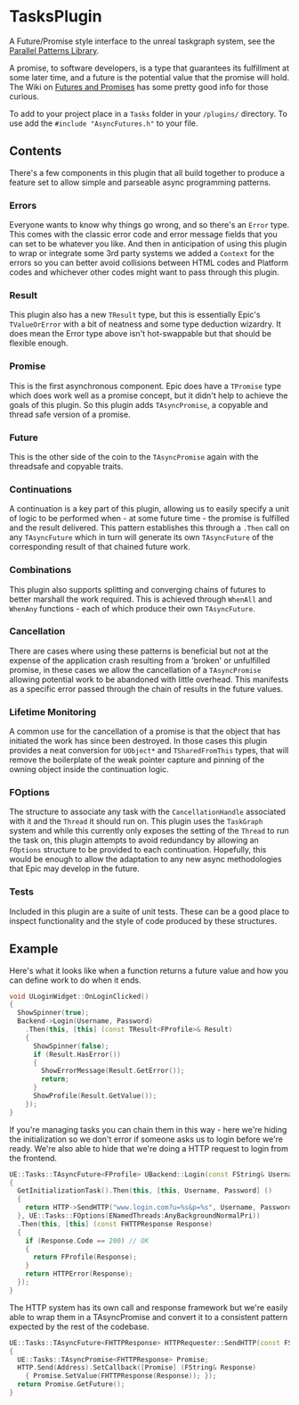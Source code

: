 # TasksPlugin
A Future/Promise style interface to the unreal taskgraph system, see the [Parallel Patterns Library](https://docs.microsoft.com/en-us/cpp/parallel/concrt/parallel-patterns-library-ppl?redirectedfrom=MSDN&view=vs-2019).

A promise, to software developers, is a type that guarantees its fulfillment at some later time, and a future is the potential value that the promise will hold. The Wiki on [Futures and Promises](https://en.wikipedia.org/wiki/Futures_and_promises) has some pretty good info for those curious.

To add to your project place in a `Tasks` folder in your `/plugins/` directory. 
To use add the `#include "AsyncFutures.h"` to your file.

## Contents
There's a few components in this plugin that all build together to produce a feature set to allow simple and parseable async programming patterns.
### Errors
Everyone wants to know why things go wrong, and so there's an `Error` type. This comes with the classic error code and error message fields that you can set to be whatever you like. And then in anticipation of using this plugin to wrap or integrate some 3rd party systems we added a `Context` for the errors so you can better avoid collisions between HTML codes and Platform codes and whichever other codes might want to pass through this plugin.
### Result
This plugin also has a new `TResult` type, but this is essentially Epic's `TValueOrError` with a bit of neatness and some type deduction wizardry. It does mean the Error type above isn't hot-swappable but that should be flexible enough.
### Promise
This is the first asynchronous component. Epic does have a `TPromise` type which does work well as a promise concept, but it didn't help to achieve the goals of this plugin. So this plugin adds `TAsyncPromise`, a copyable and thread safe version of a promise. 
### Future
This is the other side of the coin to the `TAsyncPromise` again with the threadsafe and copyable traits. 
### Continuations
A continuation is a key part of this plugin, allowing us to easily specify a unit of logic to be performed when - at some future time - the promise is fulfilled and the result delivered. This pattern establishes this through a `.Then` call on any `TAsyncFuture` which in turn will generate its own `TAsyncFuture` of the corresponding result of that chained future work.
### Combinations
This plugin also supports splitting and converging chains of futures to better marshall the work required. This is achieved through `WhenAll` and `WhenAny` functions - each of which produce their own `TAsyncFuture`.
### Cancellation
There are cases where using these patterns is beneficial but not at the expense of the application crash resulting from a 'broken' or unfulfilled promise, in these cases we allow the cancellation of a `TAsyncPromise` allowing potential work to be abandoned with little overhead. This manifests as a specific error passed through the chain of results in the future values.
### Lifetime Monitoring
A common use for the cancellation of a promise is that the object that has initiated the work has since been destroyed. In those cases this plugin provides a neat conversion for `UObject*` and `TSharedFromThis` types, that will remove the boilerplate of the weak pointer capture and pinning of the owning object inside the continuation logic.
### FOptions
The structure to associate any task with the `CancellationHandle` associated with it and the `Thread` it should run on. This plugin uses the `TaskGraph` system and while this currently only exposes the setting of the `Thread` to run the task on, this plugin attempts to avoid redundancy by allowing an `FOptions` structure to be provided to each continuation. Hopefully, this would be enough to allow the adaptation to any new async methodologies that Epic may develop in the future.
### Tests
Included in this plugin are a suite of unit tests. These can be a good place to inspect functionality and the style of code produced by these structures. 
## Example
Here's what it looks like when a function returns a future value and how you can define work to do when it ends.
```cpp
void ULoginWidget::OnLoginClicked()
{
  ShowSpinner(true);
  Backend->Login(Username, Password)
    .Then(this, [this] (const TResult<FProfile>& Result)
    {
      ShowSpinner(false);
      if (Result.HasError())
      {
        ShowErrorMessage(Result.GetError());
        return;
      }
      ShowProfile(Result.GetValue());
    });
}
```
If you're managing tasks you can chain them in this way - here we're hiding the initialization so we don't error if someone asks us to login before we're ready. We're also able to hide that we're doing a HTTP request to login from the frontend.
```cpp
UE::Tasks::TAsyncFuture<FProfile> UBackend::Login(const FString& Username, const FString& Password)
{
  GetInitializationTask().Then(this, [this, Username, Password] ()
  {
    return HTTP->SendHTTP("www.login.com?u=%s&p=%s", Username, Password);
  }, UE::Tasks::FOptions(ENamedThreads:AnyBackgroundNormalPri))
  .Then(this, [this] (const FHTTPResponse Response)
  {
    if (Response.Code == 200) // OK
    {
      return FProfile(Response);
    }
    return HTTPError(Response);
  });
}
```
The HTTP system has its own call and response framework but we're easily able to wrap them in a TAsyncPromise and convert it to a consistent pattern expected by the rest of the codebase.
```cpp
UE::Tasks::TAsyncFuture<FHTTPResponse> HTTPRequester::SendHTTP(const FString& Address)
{
  UE::Tasks::TAsyncPromise<FHTTPResponse> Promise;
  HTTP.Send(Address).SetCallback([Promise] (FString& Response)
    { Promise.SetValue(FHTTPResponse(Response)); });
  return Promise.GetFuture();
}
```
